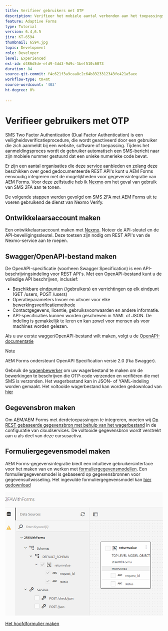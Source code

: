 ```yaml
---
title: Verifieer gebruikers met OTP
description: Verifieer het mobiele aantal verbonden aan het toepassingsaantal gebruikend OTP.
feature: Adaptive Forms
type: Tutorial
version: 6.4,6.5
jira: KT-6594
thumbnail: 6594.jpg
topic: Development
role: Developer
level: Experienced
exl-id: d486d5de-efd9-4dd3-9d9c-1bef510c6073
duration: 84
source-git-commit: f4c621f3a9caa8c2c64b8323312343fe421a5aee
workflow-type: tm+mt
source-wordcount: '403'
ht-degree: 0%

---
```


# Verifieer gebruikers met OTP

SMS Two Factor Authentication (Dual Factor Authentication) is een veiligheidsverificatieprocedure, die wordt geactiveerd door een gebruiker die zich aanmeldt bij een website, software of toepassing. Tijdens het aanmeldingsproces wordt de gebruiker automatisch een SMS-bericht naar zijn mobiele nummer gestuurd dat een unieke numerieke code bevat.

Er zijn een aantal organisaties die deze service aanbieden en zolang deze beschikken over goed gedocumenteerde REST API&#39;s kunt u AEM Forms eenvoudig integreren met de mogelijkheden voor gegevensintegratie van AEM Forms. Voor deze zelfstudie heb ik [Nexmo](https://developer.nexmo.com/verify/overview) om het geval van gebruik van SMS 2FA aan te tonen.

De volgende stappen werden gevolgd om SMS 2FA met AEM Forms uit te voeren gebruikend de dienst van Nexmo Verify.

## Ontwikkelaarsaccount maken

Een ontwikkelaarsaccount maken met [Nexmo](https://dashboard.nexmo.com/sign-in). Noteer de API-sleutel en de API-beveiligingssleutel. Deze toetsen zijn nodig om REST API&#39;s van de Nexmo-service aan te roepen.

## Swagger/OpenAPI-bestand maken

De OpenAPI-specificatie (voorheen Swagger Specification) is een API-beschrijvingsindeling voor REST API&#39;s. Met een OpenAPI-bestand kunt u de volledige API beschrijven, inclusief:

* Beschikbare eindpunten (/gebruikers) en verrichtingen op elk eindpunt (GET /users, POST /users)
* Operatieparameters Invoer en uitvoer voor elke bewerkingsverificatiemethode
* Contactgegevens, licentie, gebruiksvoorwaarden en andere informatie.
* API-specificaties kunnen worden geschreven in YAML of JSON. De indeling is gemakkelijk te leren en kan zowel voor mensen als voor machines worden gelezen.

Als u uw eerste wagger/OpenAPI-bestand wilt maken, volgt u de [OpenAPI-documentatie](https://swagger.io/docs/specification/2-0/basic-structure/)

>[!NOTE]
> AEM Forms ondersteunt OpenAPI Specification versie 2.0 (fka Swagger).

Gebruik de [wagenbewerker](https://editor.swagger.io/) om uw wagerbestand te maken om de bewerkingen te beschrijven die OTP-code verzenden en verifiëren die met SMS is verzonden. Het wagerbestand kan in JSON- of YAML-indeling worden gemaakt. Het voltooide wagerbestand kan worden gedownload van [hier](assets/two-factore-authentication-swagger.zip)

## Gegevensbron maken

Om AEM/AEM Forms met derdetoepassingen te integreren, moeten wij [Op REST gebaseerde gegevensbron met behulp van het wagerbestand](https://experienceleague.adobe.com/docs/experience-manager-learn/forms/ic-web-channel-tutorial/parttwo.html) in de configuratie van cloudservices. De voltooide gegevensbron wordt verstrekt aan u als deel van deze cursusactiva.

## Formuliergegevensmodel maken

AEM Forms-gegevensintegratie biedt een intuïtieve gebruikersinterface voor het maken van en werken met [formuliergegevensmodellen](https://experienceleague.adobe.com/docs/experience-manager-65/forms/form-data-model/create-form-data-models.html). Een formuliergegevensmodel is gebaseerd op gegevensbronnen voor gegevensuitwisseling.
Het ingevulde formuliergegevensmodel kan [hier gedownload](assets/sms-2fa-fdm.zip)

![fdm](assets/2FA-fdm.PNG)

[Het hoofdformulier maken](./create-the-main-adaptive-form.md)
